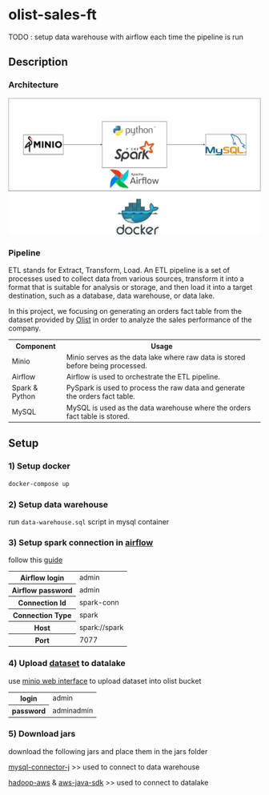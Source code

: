 # olist-sales-ft

TODO : setup data warehouse with airflow each time the pipeline is run

## Description

### Architecture

<img src="images/olist-architecture.drawio.svg">

### Pipeline

ETL stands for Extract, Transform, Load. An ETL pipeline is a set of processes used to collect data from various
sources, transform it into a format that is suitable for analysis or storage, and then load it into a target
destination, such as a database, data warehouse, or data lake.

In this project, we focusing on generating an orders fact table from the dataset provided
by [Olist](https://www.kaggle.com/olistbr/brazilian-ecommerce) in order to analyze the sales performance of the company.

<table>
    <tr>
        <th>Component</th>
        <th>Usage</th>
    </tr>
    <tr>
        <td>Minio</td>
        <td>Minio serves as the data lake where raw data is stored before being processed.</td>
    </tr>
    <tr>
        <td>Airflow</td>
        <td>Airflow is used to orchestrate the ETL pipeline.</td>
    </tr>
    <tr>
        <td>Spark & Python</td>
        <td>PySpark is used to process the raw data and generate the orders fact table.</td>
    </tr>
    <tr>
        <td>MySQL</td>
        <td>MySQL is used as the data warehouse where the orders fact table is stored.</td>
    </tr>
</table>

## Setup

### 1) Setup docker

```bash
docker-compose up
```

### 2) Setup data warehouse

run ```data-warehouse.sql``` script in mysql container

### 3) Setup spark connection in [airflow](http://localhost:8080/home)

follow
this [guide](https://airflow.apache.org/docs/apache-airflow/stable/howto/connection.html#creating-a-connection-with-the-ui)

<table>
  <tr>
    <th>Airflow login</th>
    <td>admin</td>
  </tr>
  <tr>
    <th>Airflow password</th>
    <td>admin</td>
  </tr>
  <tr>
    <th>Connection Id</th>
    <td>spark-conn</td>
  </tr>
  <tr>
    <th>Connection Type</th>
    <td>spark</td>
  </tr>
  <tr>
    <th>Host</th>
    <td>spark://spark</td>
  </tr>
  <tr>
    <th>Port</th>
    <td>7077</td>
  </tr>
</table>

### 4) Upload [dataset](https://www.kaggle.com/datasets/olistbr/brazilian-ecommerce) to datalake

use [minio web interface](http://localhost:9000) to upload dataset into olist bucket
<table>
  <tr>
    <th>login</th>
    <td>admin</td>
  </tr>
  <tr>
    <th>password</th>
    <td>adminadmin</td>
  </tr>
</table>

### 5) Download jars

download the following jars and place them in the jars folder

[mysql-connector-j](https://repo.maven.apache.org/maven2/com/mysql/mysql-connector-j/8.4.0/mysql-connector-j-8.4.0.jar) >>
used to connect to data warehouse

[hadoop-aws](https://repo.maven.apache.org/maven2/org/apache/hadoop/hadoop-aws/3.3.4/hadoop-aws-3.3.4.jar) & [aws-java-sdk](https://repo.maven.apache.org/maven2/com/amazonaws/aws-java-sdk-bundle/1.12.262/aws-java-sdk-bundle-1.12.262.jar) >>
used to connect to datalake
